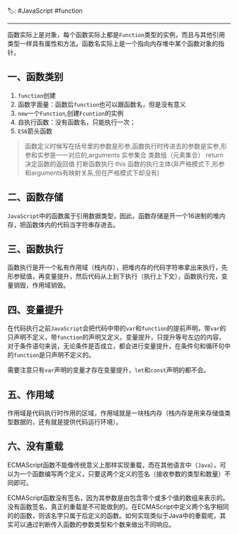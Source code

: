 🏷: #JavaScript #function
***

函数实际上是对象，每个函数实际上都是`Function`类型的实例，而且与其他引用类型一样具有属性和方法。函数名实际上是一个指向内存堆中某个函数对象的指针。

## 一、函数类别

1. `function`创建
2. 函数字面量：函数后`function`也可以跟函数名，但是没有意义
3. `new`一个`Function`,创建`Fcuntion`的实例
4. 自执行函数：没有函数名，只能执行一次；
5. `ES6`箭头函数



> 函数定义时候写在括号里的参数是形参,函数执行时传进去的参数是实参,形参和实参是一一对应的,arguments 实参集合 类数组（元素集合） return 决定函数的返回值 打断函数执行 this 函数的执行主体(非严格模式下,形参和arguments有映射关系,但在严格模式下却没有)

## 二、函数存储

`JavaScript`中的函数属于引用数据类型，因此，函数存储是开一个16进制的堆内存，把函数体内的代码当字符串存进去。

## 三、函数执行

函数执行是开一个私有作用域（栈内存），把堆内存的代码字符串拿出来执行，先形参赋值，再变量提升，然后代码从上到下执行（执行上下文），函数执行完，变量销毁，作用域销毁。

## 四、变量提升

在代码执行之前`JavaScript`会把代码中带的`var`和`function`的提前声明，带`var`的只声明不定义，带`function`的声明又定义。变量提升，只提升等号左边的内容，对于条件语句来说，无论条件是否成立，都会进行变量提升，在条件句和循环句中的`function`是只声明不定义的。

需要注意只有`var`声明的变量才存在变量提升，`let`和`const`声明的都不会。

## 五、作用域

作用域是代码执行时作用的区域，作用域就是一块栈内存（栈内存是用来存储值类型数据的，还有就是提供代码运行环境）。

## 六、没有重载

ECMAScript函数不能像传统意义上那样实现重载，而在其他语言中（`Java`），可以为一个函数编写两个定义，只要这两个定义的签名（接收参数的类型和数量）不同即可。

ECMAScript函数没有签名，因为其参数是由包含零个或多个值的数组来表示的。没有函数签名，真正的重载是不可能做到的。在ECMAScript中定义两个名字相同的的函数，则该名字只属于后定义的函数。如何实现类似于Java中的重载呢，其实可以通过判断传入函数的参数类型和个数来做出不同响应。
